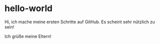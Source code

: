 # hello-world

Hi,
ich mache meine ersten Schritte auf GitHub. Es scheint sehr nützlich zu sein!

Ich grüße meine Eltern!
